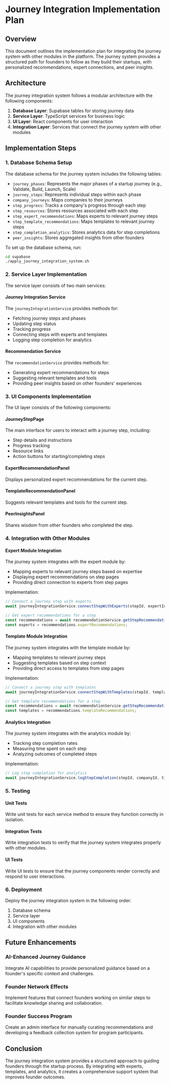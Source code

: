 # Journey Integration Implementation Plan

## Overview

This document outlines the implementation plan for integrating the journey system with other modules in the platform. The journey system provides a structured path for founders to follow as they build their startups, with personalized recommendations, expert connections, and peer insights.

## Architecture

The journey integration system follows a modular architecture with the following components:

1. **Database Layer**: Supabase tables for storing journey data
2. **Service Layer**: TypeScript services for business logic
3. **UI Layer**: React components for user interaction
4. **Integration Layer**: Services that connect the journey system with other modules

## Implementation Steps

### 1. Database Schema Setup

The database schema for the journey system includes the following tables:

- `journey_phases`: Represents the major phases of a startup journey (e.g., Validate, Build, Launch, Scale)
- `journey_steps`: Represents individual steps within each phase
- `company_journeys`: Maps companies to their journeys
- `step_progress`: Tracks a company's progress through each step
- `step_resources`: Stores resources associated with each step
- `step_expert_recommendations`: Maps experts to relevant journey steps
- `step_template_recommendations`: Maps templates to relevant journey steps
- `step_completion_analytics`: Stores analytics data for step completions
- `peer_insights`: Stores aggregated insights from other founders

To set up the database schema, run:

```bash
cd supabase
./apply_journey_integration_system.sh
```

### 2. Service Layer Implementation

The service layer consists of two main services:

#### Journey Integration Service

The `journeyIntegrationService` provides methods for:

- Fetching journey steps and phases
- Updating step status
- Tracking progress
- Connecting steps with experts and templates
- Logging step completion for analytics

#### Recommendation Service

The `recommendationService` provides methods for:

- Generating expert recommendations for steps
- Suggesting relevant templates and tools
- Providing peer insights based on other founders' experiences

### 3. UI Components Implementation

The UI layer consists of the following components:

#### JourneyStepPage

The main interface for users to interact with a journey step, including:

- Step details and instructions
- Progress tracking
- Resource links
- Action buttons for starting/completing steps

#### ExpertRecommendationPanel

Displays personalized expert recommendations for the current step.

#### TemplateRecommendationPanel

Suggests relevant templates and tools for the current step.

#### PeerInsightsPanel

Shares wisdom from other founders who completed the step.

### 4. Integration with Other Modules

#### Expert Module Integration

The journey system integrates with the expert module by:

- Mapping experts to relevant journey steps based on expertise
- Displaying expert recommendations on step pages
- Providing direct connection to experts from step pages

Implementation:
```typescript
// Connect a journey step with experts
await journeyIntegrationService.connectStepWithExperts(stepId, expertIds);

// Get expert recommendations for a step
const recommendations = await recommendationService.getStepRecommendations(companyId, stepId);
const experts = recommendations.expertRecommendations;
```

#### Template Module Integration

The journey system integrates with the template module by:

- Mapping templates to relevant journey steps
- Suggesting templates based on step context
- Providing direct access to templates from step pages

Implementation:
```typescript
// Connect a journey step with templates
await journeyIntegrationService.connectStepWithTemplates(stepId, templateIds);

// Get template recommendations for a step
const recommendations = await recommendationService.getStepRecommendations(companyId, stepId);
const templates = recommendations.templateRecommendations;
```

#### Analytics Integration

The journey system integrates with the analytics module by:

- Tracking step completion rates
- Measuring time spent on each step
- Analyzing outcomes of completed steps

Implementation:
```typescript
// Log step completion for analytics
await journeyIntegrationService.logStepCompletion(stepId, companyId, timeSpent, outcome);
```

### 5. Testing

#### Unit Tests

Write unit tests for each service method to ensure they function correctly in isolation.

#### Integration Tests

Write integration tests to verify that the journey system integrates properly with other modules.

#### UI Tests

Write UI tests to ensure that the journey components render correctly and respond to user interactions.

### 6. Deployment

Deploy the journey integration system in the following order:

1. Database schema
2. Service layer
3. UI components
4. Integration with other modules

## Future Enhancements

### AI-Enhanced Journey Guidance

Integrate AI capabilities to provide personalized guidance based on a founder's specific context and challenges.

### Founder Network Effects

Implement features that connect founders working on similar steps to facilitate knowledge sharing and collaboration.

### Founder Success Program

Create an admin interface for manually curating recommendations and developing a feedback collection system for program participants.

## Conclusion

The journey integration system provides a structured approach to guiding founders through the startup process. By integrating with experts, templates, and analytics, it creates a comprehensive support system that improves founder outcomes.

